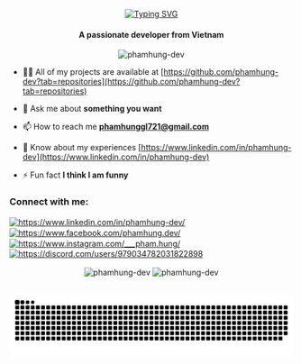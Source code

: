 <div align="center">

[![Typing SVG](https://readme-typing-svg.demolab.com?font=&weight=900&size=20&pause=1000&color=0969DA&center=true&vCenter=true&random=false&width=435&lines=Hi+%F0%9F%91%8B!+I'm+Pham+Hung)](https://git.io/typing-svg)

</div>

<h4 align="center">A passionate developer from Vietnam</h4>

<p align="center"> <img src="https://komarev.com/ghpvc/?username=phamhung-dev&label=Profile%20views&color=0e75b6&style=flat" alt="phamhung-dev" /> </p>

- 👨‍💻 All of my projects are available at [https://github.com/phamhung-dev?tab=repositories](https://github.com/phamhung-dev?tab=repositories)

- 💬 Ask me about **something you want**

- 📫 How to reach me **phamhunggl721@gmail.com**

- 📄 Know about my experiences [https://www.linkedin.com/in/phamhung-dev](https://www.linkedin.com/in/phamhung-dev)

- ⚡ Fun fact **I think I am funny**

<h3 align="left">Connect with me:</h3>
<p align="left">
<a href="https://www.linkedin.com/in/phamhung-dev/" target="blank"><img align="center" src="https://raw.githubusercontent.com/rahuldkjain/github-profile-readme-generator/master/src/images/icons/Social/linked-in-alt.svg" alt="https://www.linkedin.com/in/phamhung-dev/" height="30" width="40" /></a>
<a href="https://www.facebook.com/phamhung.dev/" target="blank"><img align="center" src="https://raw.githubusercontent.com/rahuldkjain/github-profile-readme-generator/master/src/images/icons/Social/facebook.svg" alt="https://www.facebook.com/phamhung.dev/" height="30" width="40" /></a>
<a href="https://www.instagram.com/___pham.hung/" target="blank"><img align="center" src="https://raw.githubusercontent.com/rahuldkjain/github-profile-readme-generator/master/src/images/icons/Social/instagram.svg" alt="https://www.instagram.com/___pham.hung/" height="30" width="40" /></a>
<a href="https://discord.com/users/979034782031822898" target="blank"><img align="center" src="https://raw.githubusercontent.com/rahuldkjain/github-profile-readme-generator/master/src/images/icons/Social/discord.svg" alt="https://discord.com/users/979034782031822898" height="30" width="40" /></a>
</p>

<div align="center">
    <img align="center" src="https://github-readme-streak-stats.herokuapp.com/?user=phamhung-dev&" alt="phamhung-dev" />
    <img align="center" src="https://github-readme-stats.vercel.app/api/top-langs?username=phamhung-dev&show_icons=true&locale=en&layout=compact" alt="phamhung-dev" />
</div>

<br clear="both">

<p align="center">
    <img align="center" src="https://raw.githubusercontent.com/phamhung-dev/phamhung-dev/output/github-contribution-grid-snake.svg" alt="Snake animation" />
</p>
